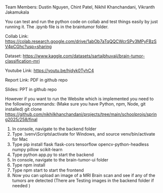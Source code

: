 Team Members: Dustin Nguyen, Chint Patel, Nikhil Khanchandani, Vikranth Jakamukala

You can test and run the python code on collab and test things easily by just running it. The .ipynb file is in the braintumor folder.

Collab Link: https://colab.research.google.com/drive/1abOb7aTqQQCWcrSPv3MPyFBzSV4pCGhc?usp=sharing

Dataset: https://www.kaggle.com/datasets/sartajbhuvaji/brain-tumor-classification-mri

Youtube Link: https://youtu.be/hjdyk0TyhC4

Report Link: PDF in github repo

Slides: PPT in github repo

However if you want to run the Website which is implemented you need to the following commands: (Make sure you have Python, npm, Node, git installed)
git clone https://github.com/nikhilkhanchandani/projects/tree/main/schoolprojs/spring2025/258/final

1. In console, navigate to the backend folder
2. Type .\venv\Scripts\activate for Windows, and source venv/bin/activate for Mac
3. Type pip install flask flask-cors tensorflow opencv-python-headless numpy pillow scikit-learn
4. Type python app.py to start the backend
5. In console, navigate to the brain-tumor-ui folder
6. Type npm install
7. Type npm start to start the frontend
8. Now you can upload an image of a MRI Brain scan and see if any of the tumors are detected (There are Testing images in the backend folder if needed )
